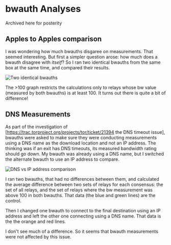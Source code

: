 # bwauth Analyses

Archived here for posterity

## Apples to Apples comparison

I was wondering how much bwauths disgaree on measurements. That seemed interesting. But first a simpler question arose: how much does a bwauth disagree with *itself*? So I ran two identical bwauths from the same box at the same time, and compared their results.

![Two identical bwauths](https://tomrittervg.github.io/bwauth-tools/analyses/straight-comparison-01.png)

The >100 graph restricts the calculations only to relays whose bw value (measured by both bwauths) is at least 100. It turns out there is quite a bit of difference!

## DNS Measurements

As part of the investigation of [https://trac.torproject.org/projects/tor/ticket/21394 the DNS timeout issue], bwauths were asked to make sure they were conducting measurements using a DNS name as the download location and not an IP address. The thinking was if an exit has DNS timeouts, its measured bandwidth rating should go down. My bwauth was already using a DNS name, but I switched the alternate bwauth to use an IP address to compare.

![DNS vs IP address comparison](https://tomrittervg.github.io/bwauth-tools/analyses/dns-comparison-01.png)

I ran two bwauths, that had no differences between them, and calculated the average difference between two sets of relays for each consensus: the set of all relays, and the set of relays where the bw measurement was above 100 in both bwauths. That data (the blue and green lines) are the control.

Then I changed one bwauth to connect to the final destination using an IP address and left the other one connecting using a DNS name. That data is the the orange and red lines.

I don't see much of a difference. So it seems that bwauth measurements were not affected by this issue.
